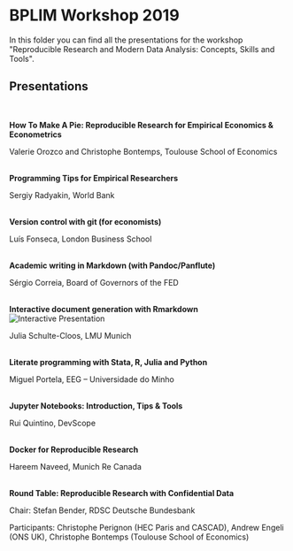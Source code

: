 # BPLIM Workshop 2019

In this folder you can find all the presentations for the workshop "Reproducible Research and Modern Data Analysis: Concepts, Skills and Tools".

## Presentations

<br/>

**How To Make A Pie: Reproducible Research for Empirical Economics & Econometrics**

Valerie Orozco and Christophe Bontemps, Toulouse School of Economics<br/><br/>

**Programming Tips for Empirical Researchers**

Sergiy Radyakin, World Bank<br/><br/>

**Version control with git (for economists)**

Luís Fonseca, London Business School<br/><br/>

**Academic writing in Markdown (with Pandoc/Panflute)**

Sérgio Correia, Board of Governors of the FED<br/><br/>

**Interactive document generation with Rmarkdown** ![Interactive Presentation](https://git.io/Je7dv)

Julia Schulte-Cloos, LMU Munich<br/><br/>

**Literate programming with Stata, R, Julia and Python**

Miguel Portela, EEG – Universidade do Minho<br/><br/>

**Jupyter Notebooks: Introduction, Tips & Tools**

Rui Quintino, DevScope<br/><br/>

**Docker for Reproducible Research**

Hareem Naveed, Munich Re Canada<br/><br/>

**Round Table: Reproducible Research with Confidential Data**

Chair: Stefan Bender, RDSC Deutsche Bundesbank

Participants:
Christophe Perignon (HEC Paris and CASCAD), Andrew Engeli (ONS UK), Christophe Bontemps (Toulouse School of Economics)
